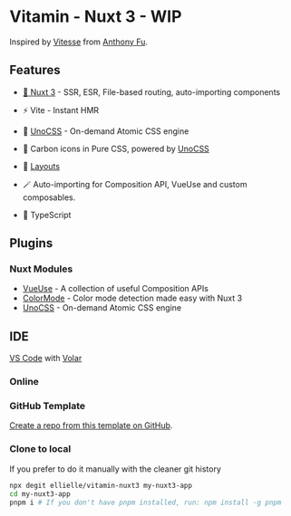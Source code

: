 # Vitamin - Nuxt 3 - WIP

Inspired by [Vitesse](https://github.com/antfu/vitesse-nuxt3) from [Anthony Fu](https://github.com/antfu).

## Features

- [💚 Nuxt 3](https://nuxt.com/) - SSR, ESR, File-based routing, auto-importing components

- ⚡️ Vite - Instant HMR

- 🎨 [UnoCSS](https://github.com/antfu/unocss) - On-demand Atomic CSS engine

- 🔆 Carbon icons in Pure CSS, powered by [UnoCSS](https://github.com/antfu/unocss)

- 📑 [Layouts](https://nuxt.com/docs/guide/directory-structure/layouts)

- 🪄 Auto-importing for Composition API, VueUse and custom composables.

- 🔐 TypeScript

## Plugins

### Nuxt Modules

- [VueUse](https://github.com/vueuse/vueuse) - A collection of useful Composition APIs
- [ColorMode](https://github.com/nuxt-community/color-mode-module) - Color mode detection made easy with Nuxt 3
- [UnoCSS](https://github.com/antfu/unocss) - On-demand Atomic CSS engine

## IDE

[VS Code](https://code.visualstudio.com/) with [Volar](https://github.com/johnsoncodehk/volar)

### Online

### GitHub Template

[Create a repo from this template on GitHub](https://github.com/ellielle/vitamin-nuxt3).

### Clone to local

If you prefer to do it manually with the cleaner git history

```bash
npx degit ellielle/vitamin-nuxt3 my-nuxt3-app
cd my-nuxt3-app
pnpm i # If you don't have pnpm installed, run: npm install -g pnpm
```